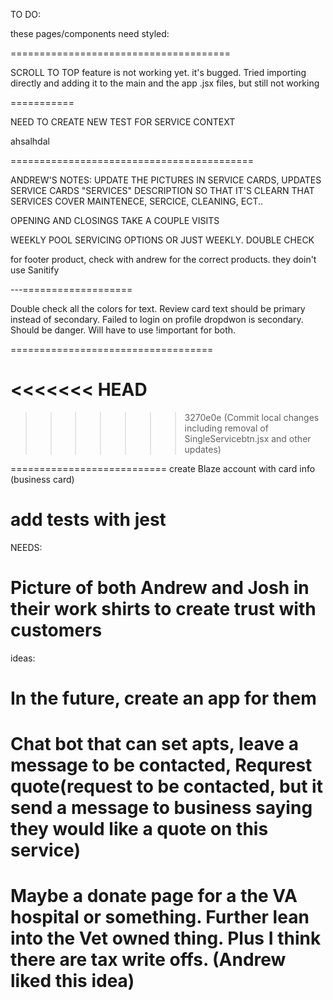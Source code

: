 TO DO:

these pages/components need styled:

======================================

SCROLL TO TOP feature is not working yet. it's bugged. Tried importing directly and adding it to the main and the app .jsx files, but still not working

===========

NEED TO CREATE NEW TEST FOR SERVICE CONTEXT


ahsalhdal





==========================================


ANDREW'S NOTES: UPDATE THE PICTURES IN SERVICE CARDS, UPDATES SERVICE CARDS "SERVICES" DESCRIPTION SO THAT IT'S CLEARN THAT SERVICES COVER MAINTENECE, SERCICE, CLEANING, ECT..

OPENING AND CLOSINGS TAKE A COUPLE VISITS

WEEKLY POOL SERVICING OPTIONS OR JUST WEEKLY. DOUBLE CHECK

for footer product, check with andrew for the correct products. they doin't use Sanitify


---===================

Double check all the colors for text. Review card text should be primary instead of secondary. Failed to login on profile dropdwon is secondary. Should be danger. Will have to use !important for both.

===================================



<<<<<<< HEAD
=======







>>>>>>> 3270e0e (Commit local changes including removal of SingleServicebtn.jsx and other updates)



===========================
create Blaze account with card info (business card)

add tests with jest
=============================================

NEEDS:

Picture of both Andrew and Josh in their work shirts to create trust with customers
===========================================
ideas:

In the future, create an app for them
====================================
Chat bot that can set apts, leave a message to be contacted, Requrest quote(request to be contacted, but it send a message to business saying they would like a quote on this service)
===================================================
Maybe a donate page for a the VA hospital or something. Further lean into the Vet owned thing. Plus I think there are tax write offs. (Andrew liked this idea)
==============================




